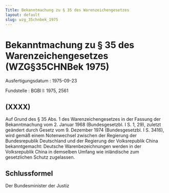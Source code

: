 ```yaml
---
Title: Bekanntmachung zu § 35 des Warenzeichengesetzes
layout: default
slug: wzg_35chnbek_1975
---
```


# Bekanntmachung zu § 35 des Warenzeichengesetzes (WZG§35CHNBek 1975)

Ausfertigungsdatum
:   1975-09-23

Fundstelle
:   BGBl I: 1975, 2561



## (XXXX)

Auf Grund des § 35 Abs. 1 des Warenzeichengesetzes in der Fassung der
Bekanntmachung vom 2. Januar 1968 (Bundesgesetzbl. I S. 1, 29),
zuletzt geändert durch Gesetz vom 9. Dezember 1974 (Bundesgesetzbl. I
S. 3416), wird gemäß einem Notenwechsel zwischen der Regierung der
Bundesrepublik Deutschland und der Regierung der Volksrepublik China
bekanntgemacht:
Deutsche Warenbezeichnungen werden in der Volksrepublik China in
demselben Umfang wie inländische zum gesetzlichen Schutz zugelassen.


## Schlussformel

Der Bundesminister der Justiz

